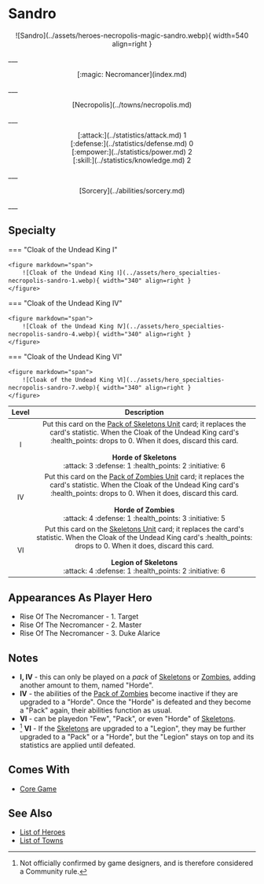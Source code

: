 # Sandro

<p style="text-align: center;" markdown>![Sandro](../assets/heroes-necropolis-magic-sandro.webp){ width=540 align=right }</p>
___
<p style="text-align: center;" markdown>[:magic: Necromancer](index.md)</p>
___
<p style="text-align: center;" markdown>[Necropolis](../towns/necropolis.md)</p>
___

<p style="text-align: center;" markdown>[:attack:](../statistics/attack.md)&nbsp;1</br>[:defense:](../statistics/defense.md)&nbsp;0</br>[:empower:](../statistics/power.md)&nbsp;2</br>[:skill:](../statistics/knowledge.md)&nbsp;2</p>
___
<p style="text-align: center;" markdown>[Sorcery](../abilities/sorcery.md)</p>
___

## Specialty

=== "Cloak of the Undead King Ⅰ"

    <figure markdown="span">
        ![Cloak of the Undead King Ⅰ](../assets/hero_specialties-necropolis-sandro-1.webp){ width="340" align=right }
    </figure>

=== "Cloak of the Undead King Ⅳ"

    <figure markdown="span">
        ![Cloak of the Undead King Ⅳ](../assets/hero_specialties-necropolis-sandro-4.webp){ width="340" align=right }
    </figure>

=== "Cloak of the Undead King Ⅵ"

    <figure markdown="span">
        ![Cloak of the Undead King Ⅵ](../assets/hero_specialties-necropolis-sandro-7.webp){ width="340" align=right }
    </figure>


| Level | Description |
| :---: | :---: |
| Ⅰ | Put this card on the [Pack of Skeletons Unit](../units/skeletons.md) card; it replaces the card's statistic. When the Cloak of the Undead King card's :health_points: drops to 0. When it does, discard this card.<br><br>**Horde of Skeletons**<br>:attack: 3 :defense: 1 :health_points: 2 :initiative: 6 |
| Ⅳ | Put this card on the [Pack of Zombies Unit](../units/zombies.md) card; it replaces the card's statistic. When the Cloak of the Undead King card's :health_points: drops to 0. When it does, discard this card.<br><br>**Horde of Zombies**<br>:attack: 4 :defense: 1 :health_points: 3 :initiative: 5 |
| Ⅵ | Put this card on the [Skeletons Unit](../units/skeletons.md) card; it replaces the card's statistic. When the Cloak of the Undead King card's :health_points: drops to 0. When it does, discard this card.<br><br>**Legion of Skeletons**<br>:attack: 4 :defense: 1 :health_points: 2 :initiative: 6 |


## Appearances As Player Hero

- Rise Of The Necromancer - 1. Target
- Rise Of The Necromancer - 2. Master
- Rise Of The Necromancer - 3. Duke Alarice


## Notes

- **Ⅰ, Ⅳ** - this can only be played on a *pack* of [Skeletons](../units/skeletons.md) or [Zombies](../units/zombies.md), adding another amount to them, named "Horde".
- **Ⅳ** - the abilities of the [Pack of Zombies](../units/zombies.md) become inactive if they are upgraded to a "Horde". Once the "Horde" is defeated and they become a "Pack" again, their abilities function as usual.
- **Ⅵ** - can be playedon "Few", "Pack", or even "Horde" of [Skeletons](../units/skeletons.md).
- [^1] **Ⅵ** - If the [Skeletons](../units/skeletons.md) are upgraded to a "Legion", they may be further upgraded to a "Pack" or a "Horde", but the "Legion" stays on top and its statistics are applied until defeated.


## Comes With

- [Core Game](../content/core_game.md)


## See Also

- [List of Heroes](index.md)
- [List of Towns](../towns/index.md)


[^1]: Not officially confirmed by game designers, and is therefore considered a Community rule.

